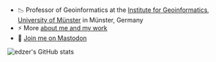 
- 📉️ Professor of Geoinformatics at the [Institute for Geoinformatics](https://ifgi.uni-muenster.de/en), [University of Münster](https://www.uni-muenster.de/en) in Münster, Germany
- ⚡ More [about me and my work](https://www.uni-muenster.de/Geoinformatics/institute/staff/index.php/119/Edzer_Pebesma)
- 🐘️ <a rel="me" href="https://mastodon.social/@edzer">Join me on Mastodon</a>

![edzer's GitHub stats](https://github-readme-stats.vercel.app/api?username=edzer&count_private=true)

<!--
### Hi there 👋

**edzer/edzer** is a ✨ _special_ ✨ repository because its `README.md` (this file) appears on your GitHub profile.

Here are some ideas to get you started:

- 🔭 I’m currently working on ...
- 🌱 I’m currently learning ...
- 👯 I’m looking to collaborate on ...
- 🤔 I’m looking for help with ...
- 💬 Ask me about ...
- 📫 How to reach me: ...
- 😄 Pronouns: ...
- ⚡ Fun fact: ...
-->
